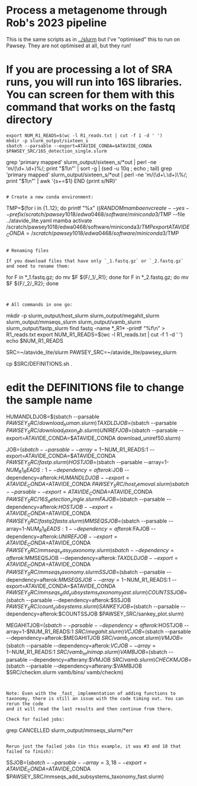 # Process a metagenome through Rob's 2023 pipeline

This is the same scripts as in [../slurm](../slurm) but I've "optimised" this to run on Pawsey. They are not optimised at all, but they run!


# If you are processing a lot of SRA runs, you will run into 16S libraries. You can screen for them with this command that works on the fastq directory

```
export NUM_R1_READS=$(wc -l R1_reads.txt | cut -f 1 -d ' ')
mkdir -p slurm_output/sixteen_s
sbatch --parsable --export=ATAVIDE_CONDA=$ATAVIDE_CONDA  $PAWSEY_SRC/16S_detection_single.slurm
```
grep 'primary mapped' slurm_output/sixteen_s/*out | perl -ne 'm/(\d+\.\d+)\%/; print "$1\n"' | sort -g | (sed -u 10q ; echo ; tail)
grep 'primary mapped' slurm_output/sixteen_s/*out | perl -ne 'm/(\d+\.\d+)\%/; print "$1\n"' | awk '{s+=$1} END {print s/NR}'
```

# Create a new conda environment:

```
TMP=$(for i in {1..12}; do printf "%x" $((RANDOM % 16)); done)
mamba env create --yes --prefix /scratch/pawsey1018/edwa0468/software/miniconda3/$TMP --file ../atavide_lite.yaml
mamba activate /scratch/pawsey1018/edwa0468/software/miniconda3/$TMP
export ATAVIDE_CONDA=/scratch/pawsey1018/edwa0468/software/miniconda3/$TMP
```

# Renaming files

If you download files that have only `_1.fastq.gz` or `_2.fastq.gz` and need to rename them:

```
for F in *_1.fastq.gz; do mv $F ${F/_1/_R1}; done
for F in *_2.fastq.gz; do mv $F ${F/_2/_R2}; done
```


# All commands in one go:

```
mkdir -p slurm_output/host_slurm  slurm_output/megahit_slurm  slurm_output/mmseqs_slurm  slurm_output/vamb_slurm slurm_output/fastp_slurm
find fastq -name \*_R1\* -printf "%f\n" > R1_reads.txt
export NUM_R1_READS=$(wc -l R1_reads.txt | cut -f 1 -d ' ')
echo $NUM_R1_READS

SRC=~/atavide_lite/slurm
PAWSEY_SRC=~/atavide_lite/pawsey_slurm

cp $SRC/DEFINITIONS.sh .

# edit the DEFINITIONS file to change the sample name

HUMANDLDJOB=$(sbatch --parsable $PAWSEY_SRC/download_human.slurm)
TAXDLDJOB=$(sbatch --parsable $PAWSEY_SRC/download_taxon_db.slurm)
UNIREFJOB=$(sbatch --parsable --export=ATAVIDE_CONDA=$ATAVIDE_CONDA download_uniref50.slurm)

JOB=$(sbatch --parsable --array=1-$NUM_R1_READS:1 --export=ATAVIDE_CONDA=$ATAVIDE_CONDA $PAWSEY_SRC/fastp.slurm)
HOSTJOB=$(sbatch --parsable --array=1-$NUM_R1_READS:1 --dependency=afterok:$JOB --dependency=afterok:$HUMANDLDJOB --export=ATAVIDE_CONDA=$ATAVIDE_CONDA $PAWSEY_SRC/host_removal.slurm)
sbatch --parsable --export=ATAVIDE_CONDA=$ATAVIDE_CONDA  $PAWSEY_SRC/16S_detection_single.slurm
FAJOB=$(sbatch --parsable --dependency=afterok:$HOSTJOB --export=ATAVIDE_CONDA=$ATAVIDE_CONDA  $PAWSEY_SRC/fastq2fasta.slurm)
MMSEQSJOB=$(sbatch --parsable --array=1-$NUM_R1_READS:1 --dependency=afterok:$FAJOB --dependency=afterok:$UNIREFJOB --export=ATAVIDE_CONDA=$ATAVIDE_CONDA  $PAWSEY_SRC/mmseqs_easy_taxonomy.slurm)
sbatch --dependency=afterok:$MMSEQSJOB --dependency=afterok:$TAXDLDJOB --export=ATAVIDE_CONDA=$ATAVIDE_CONDA  $PAWSEY_SRC/mmseqs_taxonomy.slurm
SSJOB=$(sbatch --parsable --dependency=afterok:$MMSEQSJOB --array=1-$NUM_R1_READS:1 --export=ATAVIDE_CONDA=$ATAVIDE_CONDA   $PAWSEY_SRC/mmseqs_add_subsystems_taxonomy_fast.slurm)
COUNTSSJOB=$(sbatch --parsable --dependency=afterok:$SSJOB $PAWSEY_SRC/count_subsystems.slurm)
SANKEYJOB=$(sbatch --parsable --dependency=afterok:$COUNTSSJOB $PAWSEY_SRC/sankey_plot.slurm)

MEGAHITJOB=$(sbatch  --parsable --dependency=afterok:$HOSTJOB --array=1-$NUM_R1_READS:1 $SRC/megahit.slurm)
VCJOB=$(sbatch --parsable --dependency=afterok:$MEGAHITJOB $SRC/vamb_concat.slurm)
VMJOB=$(sbatch --parsable  --dependency=afterok:$VCJOB --array=1-$NUM_R1_READS:1 $SRC/vamb_minimap.slurm)
VAMBJOB=$(sbatch --parsable --dependency=afterany:$VMJOB $SRC/vamb.slurm)
CHECKMJOB=$(sbatch --parsable --dependency=afterany:$VAMBJOB $SRC/checkm.slurm vamb/bins/ vamb/checkm)

```


Note: Even with the _fast_ implementation of adding functions to taxonomy, there is still an issue with the code timing out. You can rerun the code
and it will read the last results and then continue from there.

Check for failed jobs:

```
grep CANCELLED slurm_output/mmseqs_slurm/*err
```

Rerun just the failed jobs (in this example, it was #3 and 18 that failed to finish):

```
SSJOB=$(sbatch --parsable  --array=3,18 --export=ATAVIDE_CONDA=$ATAVIDE_CONDA   $PAWSEY_SRC/mmseqs_add_subsystems_taxonomy_fast.slurm)
```
